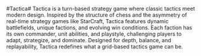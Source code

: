 #Tactica#
Tactica is a turn-based strategy game where classic tactics meet modern design. Inspired by the structure of chess and the asymmetry of real-time strategy games like StarCraft, Tactica features dynamic battlefields, unique factions, and evolving win conditions. Each faction has its own commander, unit abilities, and playstyle, challenging players to adapt, strategize, and dominate. Designed for depth, balance, and replayability, Tactica redefines what a grid-based tactics game can be.
